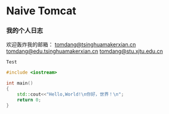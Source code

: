 # Naive Tomcat
### 我的个人日志

欢迎轰炸我的邮箱：
tomdang@tsinghuamakerxian.cn
tomdang@edu.tsinghuamakerxian.cn
tomdang@stu.xjtu.edu.cn

    Test

```C++
#include <iostream>

int main()
{
	std::cout<<"Hello,World!\n你好，世界！\n";
	return 0;
}
```

